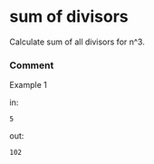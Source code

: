<!-- ENGLISH -->
# sum of divisors

Calculate sum of all divisors for n^3.

### Comment


Example 1

in:
```
5
```
out:
```
102
```